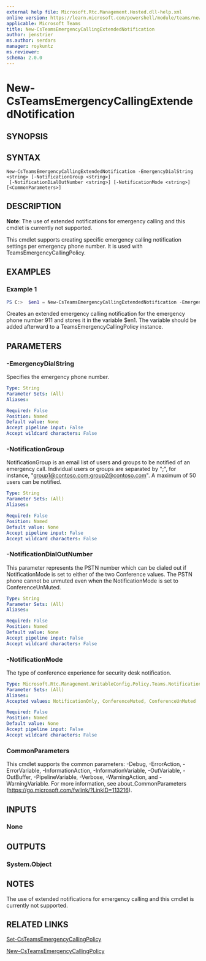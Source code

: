 ```yaml
---
external help file: Microsoft.Rtc.Management.Hosted.dll-help.xml
online version: https://learn.microsoft.com/powershell/module/teams/new-csteamsemergencycallingextendednotification 
applicable: Microsoft Teams
title: New-CsTeamsEmergencyCallingExtendedNotification 
author: jenstrier
ms.author: serdars
manager: roykuntz
ms.reviewer:
schema: 2.0.0
---
```


# New-CsTeamsEmergencyCallingExtendedNotification

## SYNOPSIS

## SYNTAX

```
New-CsTeamsEmergencyCallingExtendedNotification -EmergencyDialString <string> [-NotificationGroup <string>] 
 [-NotificationDialOutNumber <string>] [-NotificationMode <string>] [<CommonParameters>]
```

## DESCRIPTION

**Note**: The use of extended notifications for emergency calling and this cmdlet is currently not supported.

This cmdlet supports creating specific emergency calling notification settings per emergency phone number. It is used with TeamsEmergencyCallingPolicy.

## EXAMPLES

### Example 1
```powershell
PS C:>  $en1 = New-CsTeamsEmergencyCallingExtendedNotification -EmergencyDialString "911" -NotificationGroup "alert2@contoso.com" -NotificationMode ConferenceUnMuted
```

Creates an extended emergency calling notification for the emergency phone number 911 and stores it in the variable $en1. The variable should be added afterward to a TeamsEmergencyCallingPolicy instance.
 
## PARAMETERS

### -EmergencyDialString
Specifies the emergency phone number.

```yaml
Type: String
Parameter Sets: (All)
Aliases:

Required: False
Position: Named
Default value: None
Accept pipeline input: False
Accept wildcard characters: False
```

### -NotificationGroup
NotificationGroup is an email list of users and groups to be notified of an emergency call. Individual users or groups are separated by ";", for instance, "group1@contoso.com;group2@contoso.com". A maximum of 50 users can be notified.

```yaml
Type: String
Parameter Sets: (All)
Aliases:

Required: False
Position: Named
Default value: None
Accept pipeline input: False
Accept wildcard characters: False
```

### -NotificationDialOutNumber
This parameter represents the PSTN number which can be dialed out if NotificationMode is set to either of the two Conference values. The PSTN phone cannot be unmuted even when the NotificationMode is set to ConferenceUnMuted.

```yaml
Type: String
Parameter Sets: (All)
Aliases:

Required: False
Position: Named
Default value: None
Accept pipeline input: False
Accept wildcard characters: False
```

### -NotificationMode
The type of conference experience for security desk notification.

```yaml
Type: Microsoft.Rtc.Management.WritableConfig.Policy.Teams.NotificationMode
Parameter Sets: (All)
Aliases:
Accepted values: NotificationOnly, ConferenceMuted, ConferenceUnMuted

Required: False
Position: Named
Default value: None
Accept pipeline input: False
Accept wildcard characters: False
```

### CommonParameters
This cmdlet supports the common parameters: -Debug, -ErrorAction, -ErrorVariable, -InformationAction, -InformationVariable, -OutVariable, -OutBuffer, -PipelineVariable, -Verbose, -WarningAction, and -WarningVariable. For more information, see about_CommonParameters (https://go.microsoft.com/fwlink/?LinkID=113216).

## INPUTS

### None

## OUTPUTS

### System.Object
## NOTES

The use of extended notifications for emergency calling and this cmdlet is currently not supported.

## RELATED LINKS

[Set-CsTeamsEmergencyCallingPolicy](Set-CsTeamsEmergencyCallingPolicy.md)

[New-CsTeamsEmergencyCallingPolicy](New-CsTeamsEmergencyCallingPolicy.md)
